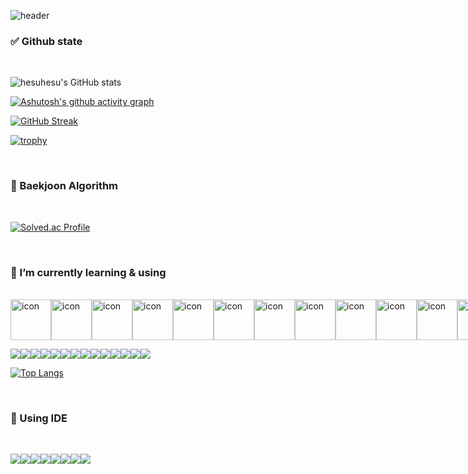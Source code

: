 <!-- 간판 -->
![header](https://capsule-render.vercel.app/api?type=waving&color=gradient&height=250&section=header&text=hesuhesu&fontSize=100)

### ✅ Github state

<br>

<!-- 기본 stats -->
![hesuhesu's GitHub stats](https://github-readme-stats.vercel.app/api?username=hesuhesu&title_color=transparent&icon_color=339900&text_color=000000&show_icons=true&theme=transparent&hide=stars&rank_icon=github)

<!-- contribution graph -->
[![Ashutosh's github activity graph](https://github-readme-activity-graph.vercel.app/graph?username=hesuhesu&bg_color=FFFFFF&theme=github-compact)](https://github.com/ashutosh00710/github-readme-activity-graph)

<!-- total contribute / streak contribute / longest streak contribute -->
[![GitHub Streak](https://streak-stats.demolab.com?user=hesuhesu&card_width=468)](https://git.io/streak-stats)
<!-- 한국어 버전 :
[![GitHub Streak](https://streak-stats.demolab.com?user=hesuhesu&locale=ko&card_width=468)](https://git.io/streak-stats)
-->
<!-- 트로피 컬렉션 -->
[![trophy](https://github-profile-trophy.vercel.app/?username=hesuhesu&theme=flat&column=4)](https://github.com/ryo-ma/github-profile-trophy)

<br>

### 🚩 Baekjoon Algorithm

<br>
 
[![Solved.ac Profile](http://mazassumnida.wtf/api/v2/generate_badge?boj=hesuhesu)](https://solved.ac/hesuhesu)

<br>

### 🌱 I’m currently learning & using

<br>
<!-- 동적 뱃지 -->
<div style="display: flex; align-items: flex-start;">
<img src="https://techstack-generator.vercel.app/cpp-icon.svg" alt="icon" width="65" height="65" />
<img src="https://techstack-generator.vercel.app/java-icon.svg" alt="icon" width="65" height="65" />
<img src="https://techstack-generator.vercel.app/python-icon.svg" alt="icon" width="65" height="65" />
<img src="https://techstack-generator.vercel.app/django-icon.svg" alt="icon" width="65" height="65" />
<img src="https://techstack-generator.vercel.app/mysql-icon.svg" alt="icon" width="65" height="65" />
<img src="https://techstack-generator.vercel.app/restapi-icon.svg" alt="icon" width="65" height="65" />
<img src="https://techstack-generator.vercel.app/js-icon.svg" alt="icon" width="65" height="65" />
<img src="https://techstack-generator.vercel.app/ts-icon.svg" alt="icon" width="65" height="65" />
<img src="https://techstack-generator.vercel.app/react-icon.svg" alt="icon" width="65" height="65" />
<img src="https://techstack-generator.vercel.app/webpack-icon.svg" alt="icon" width="65" height="65" />
<img src="https://techstack-generator.vercel.app/raspberrypi-icon.svg" alt="icon" width="65" height="65" />
<img src="https://techstack-generator.vercel.app/github-icon.svg" alt="icon" width="65" height="65" /></div>

<!-- 정적 뱃지 -->
<img src="https://img.shields.io/badge/Git-F05032.svg?&style=for-the-badge&logo=Git&logoColor=white"><img src="https://img.shields.io/badge/Svelte-FF3E00.svg?&style=for-the-badge&logo=Svelte&logoColor=white"><img src="https://img.shields.io/badge/Html5-E34F26?style=for-the-badge&logo=Html5&logoColor=white"><img src="https://img.shields.io/badge/Jupyter-F37626?style=for-the-badge&logo=Jupyter&logoColor=white"><img src="https://img.shields.io/badge/linux-FCC624?style=for-the-badge&logo=linux&logoColor=black"><img src="https://img.shields.io/badge/SpringBoot-6DB33F?style=for-the-badge&logo=SpringBoot&logoColor=white"><img src="https://img.shields.io/badge/Android-34A853?style=for-the-badge&logo=Android&logoColor=white"><img src="https://img.shields.io/badge/FastAPI-009688?style=for-the-badge&logo=FastAPI&logoColor=white"><img src="https://img.shields.io/badge/Arduino-00878F?style=for-the-badge&logo=Arduino&logoColor=white"><img src="https://img.shields.io/badge/Css3-1572B6?style=for-the-badge&logo=Css3&logoColor=white"><img src="https://img.shields.io/badge/SQLite-003B57?style=for-the-badge&logo=SQLite&logoColor=white"><img src="https://img.shields.io/badge/Bootstrap-7952B3?style=for-the-badge&logo=Bootstrap&logoColor=white"><img src="https://img.shields.io/badge/Kotlin-7F00FF?style=for-the-badge&logo=Kotlin&logoColor=white"><img src="https://img.shields.io/badge/C-A8B9CC?style=for-the-badge&logo=C&logoColor=black">

<!-- top language stats -->
[![Top Langs](https://github-readme-stats.vercel.app/api/top-langs/?username=hesuhesu&layout=compact&langs_count=10&theme=white)](https://github.com/hesuhesu?tab=repositories&q=&type=&language=java&sort=)

<br>

### 🐬 Using IDE

<br>

<img src="https://img.shields.io/badge/Android%20Studio-3DDC84.svg?&style=for-the-badge&logo=Android%20Studio&logoColor=white"><img src="https://img.shields.io/badge/Code::Blocks-41AD48.svg?&style=for-the-badge&logo=Code::Blocks&logoColor=white"><img src="https://img.shields.io/badge/Anaconda-44A833?style=for-the-badge&logo=Anaconda&logoColor=white"><img src="https://img.shields.io/badge/Visual%20Studio%20Code-007ACC.svg?&style=for-the-badge&logo=Visual%20Studio%20Code&logoColor=white"><img src="https://img.shields.io/badge/Visual%20Studio-5C2D91.svg?&style=for-the-badge&logo=Visual%20Studio&logoColor=white"><img src="https://img.shields.io/badge/Eclipse%20IDE-2C2255.svg?&style=for-the-badge&logo=Eclipse%20IDE&logoColor=white"><img src="https://img.shields.io/badge/Intellij%20IDEA-000000.svg?&style=for-the-badge&logo=IntelliJ%20IDEA&logoColor=white"><img src="https://img.shields.io/badge/PyCharm-000000.svg?&style=for-the-badge&logo=PyCharm&logoColor=white">

<!-- https://simpleicons.org/ 에서 링크 가져오기 -->

<!-- https://getemoji.com/ -->

<!-- 
<div align=center>
</div> 
-->
